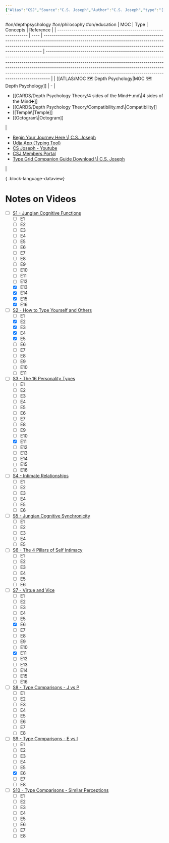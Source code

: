 ```yaml
---
{"Alias":"CSJ","Source":"C.S. Joseph","Author":"C.S. Joseph","type":"[[-ENTP]]","Ch_Type":"ENTP","Cat":"irl","Me_Cat":"watch 🎞️","Theme":null,"languague":"en","concept":["[[4 sides of the Mind➕]]","[[Compatibility]]","[[Temple]]","[[Octogram]]"],"moc":"[[MOC 🗺️ Depth Psychology]]","Ref":["[Begin Your Journey Here | C.S. Joseph](https://csjoseph.life/)","[Udja App (Typing Tool)](https://www.udja.app/#/)","[CS Joseph - Youtube](https://www.youtube.com/@CSJoseph)","[CSJ Members Portal](https://offers.csjoseph.life/portal)","[Type Grid Companion Guide Download | C.S. Joseph](https://csjoseph.life/type-grid-companion-guide-download/)"],"dg-publish":true,"location":[36.7014631,-118.755997],"permalink":"/cards/individuals/cs-joseph/","dgPassFrontmatter":true,"noteIcon":"1","created":"2023-01-29T18:56:34.797+01:00","updated":"2023-05-28T19:05:47.585+02:00"}
---
```


#on/depthpsychology #on/philosophy #on/education 
| MOC                                                             | Type | Concepts                                                                                                                                                                                                                                  | Reference                                                                                                                                                                                                                                                                                                                                                                                                |
| --------------------------------------------------------------- | ---- | ----------------------------------------------------------------------------------------------------------------------------------------------------------------------------------------------------------------------------------------- | -------------------------------------------------------------------------------------------------------------------------------------------------------------------------------------------------------------------------------------------------------------------------------------------------------------------------------------------------------------------------------------------------------- |
| [[ATLAS/MOC 🗺️ Depth Psychology\|MOC 🗺️ Depth Psychology]] | \-   | <ul><li>[[CARDS/Depth Psychology Theory/4 sides of the Mind➕.md\\|4 sides of the Mind➕]]</li><li>[[CARDS/Depth Psychology Theory/Compatibility.md\\|Compatibility]]</li><li>[[Temple\\|Temple]]</li><li>[[Octogram\\|Octogram]]</li></ul> | <ul><li>[Begin Your Journey Here \\| C.S. Joseph](https://csjoseph.life/)</li><li>[Udja App (Typing Tool)](https://www.udja.app/#/)</li><li>[CS Joseph - Youtube](https://www.youtube.com/@CSJoseph)</li><li>[CSJ Members Portal](https://offers.csjoseph.life/portal)</li><li>[Type Grid Companion Guide Download \\| C.S. Joseph](https://csjoseph.life/type-grid-companion-guide-download/)</li></ul> |

{ .block-language-dataview}

# Notes on Videos 
- [ ] [S1 - Jungian Cognitive Functions](https://www.youtube.com/watch?v=kywOjcPgGl0&list=PLCPzIFw2QJDdx32WYP84vx_w2xbteYkr3&pp=iAQB) 
	- [ ] E1
	- [ ] E2
	- [ ] E3
	- [ ] E4
	- [ ] E5
	- [ ] E6
	- [ ] E7
	- [ ] E8
	- [ ] E9
	- [ ] E10 
	- [ ] E11 
	- [ ] E12 
	- [x] E13
	- [x] E14
	- [x] E15
	- [x] E16
- [ ] [S2 - How to Type Yourself and Others](https://www.youtube.com/watch?v=kQxzwJfdWDQ&list=PLCPzIFw2QJDdtiA1Uy7NAPtTbi50q6ce6&pp=iAQB) 
	- [ ] E1 
	- [x] E2
	- [x] E3
	- [x] E4
	- [x] E5
	- [ ] E6
	- [ ] E7
	- [ ] E8
	- [ ] E9
	- [ ] E10 
	- [ ] E11 
- [ ] [S3 - The 16 Personality Types](https://www.youtube.com/watch?v=rKEbXXbsb7k&list=PLCPzIFw2QJDdK0sYB-8ng8MTc2EmCDo9V) 
	- [ ] E1
	- [ ] E2
	- [ ] E3
	- [ ] E4
	- [ ] E5
	- [ ] E6
	- [ ] E7
	- [ ] E8
	- [ ] E9
	- [ ] E10 
	- [x] E11
	- [ ] E12 
	- [ ] E13
	- [ ] E14
	- [ ] E15
	- [ ] E16
- [ ] [S4 - Intimate Relationships](https://www.youtube.com/watch?v=E5jmNqmmXpM&list=PLCPzIFw2QJDeDrBLackkpYWEY5KUPVQYG) 
	- [ ] E1
	- [ ] E2
	- [ ] E3
	- [ ] E4
	- [ ] E5
	- [ ] E6
- [ ] [S5 - Jungian Cognitive Synchronicity](https://www.youtube.com/watch?v=gH9YaFADufo&list=PLCPzIFw2QJDd_s1yOZyq2yDzC_Geh3IHO&pp=iAQB) 
	- [ ] E1
	- [ ] E2
	- [ ] E3
	- [ ] E4
	- [ ] E5
- [ ] [S6 - The 4 Pillars of Self Intimacy](https://www.youtube.com/watch?v=KugjDAH0QyY&list=PLCPzIFw2QJDd-iKFSrhSkrYtRJMlpVUcZ&pp=iAQB)
	- [ ] E1
	- [ ] E2
	- [ ] E3
	- [ ] E4
	- [ ] E5
	- [ ] E6
- [ ] [S7 - Virtue and Vice](https://www.youtube.com/watch?v=wfPGr9Cxn84&list=PLCPzIFw2QJDeIVA5fnD-TLQt1iUUfrPyw&pp=iAQB)
	- [ ] E1
	- [ ] E2
	- [ ] E3
	- [ ] E4
	- [ ] E5
	- [x] E6
	- [ ] E7
	- [ ] E8
	- [ ] E9
	- [ ] E10 
	- [x] E11
	- [ ] E12 
	- [ ] E13
	- [ ] E14
	- [ ] E15
	- [ ] E16
- [ ] [S8 - Type Comparisons - J vs P](https://www.youtube.com/watch?v=e0ttE91ks70&list=PLCPzIFw2QJDdTu9FbVZNvSFXSlMbRrwvX&pp=iAQB)
	- [ ] E1
	- [ ] E2
	- [ ] E3
	- [ ] E4
	- [ ] E5
	- [ ] E6
	- [ ] E7
	- [ ] E8
- [ ] [S9 - Type Comparisons - E vs I](https://www.youtube.com/watch?v=1NBvt25_GbE&list=PLCPzIFw2QJDf7WMJalRWZTmbY-e-RTShL&pp=iAQB)
	- [ ] E1
	- [ ] E2
	- [ ] E3
	- [ ] E4
	- [ ] E5
	- [x] E6
	- [ ] E7
	- [ ] E8
- [ ] [S10 - Type Comparisons - Similar Perceptions](https://www.youtube.com/watch?v=RN_ZojNgAmw&list=PLCPzIFw2QJDd9oBRWm9uLbY1IkE3x1CZv&pp=iAQB)
	- [ ] E1
	- [ ] E2
	- [ ] E3
	- [ ] E4
	- [ ] E5
	- [ ] E6
	- [ ] E7
	- [ ] E8